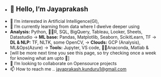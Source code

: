 - <h2>👋 Hello, I’m Jayaprakash </h2>
- 👀 I’m interested in Artificial Intelligence(GI), 
- 🌱 I’m currently learning from data where I dwelve deeper using 
-    **Analysis:** Python, 🤏🏼R, SQL, BigQuery, Tableau, Looker, Sheets, Datastudio 
->   **ML base:** Pandas, Matplotlib, Seaborn, ScikitLearn, TF
->   **DL & NLP:** TF, NLTK, some OpenCV, 
->   **Clouds:** GCP (Analysis), ML&Ops(Azure)
->   **Tools:** Jupyter, VS code, 🤏🏼Anaconda, Matlab & 
- [will be more next time you see this page, so try checking once a week for knowing what am upto 🤗]
- 💞️ I’m looking to collaborate on Opensource projects
- 📫 How to reach me .. jayaprakash.kunduru1@gmail.com



<!---
Jayjake1/Jayjake1 is a ✨ special ✨ repository because its `README.md` (this file) appears on your GitHub profile.
You can click the Preview link to take a look at your changes.
--->
